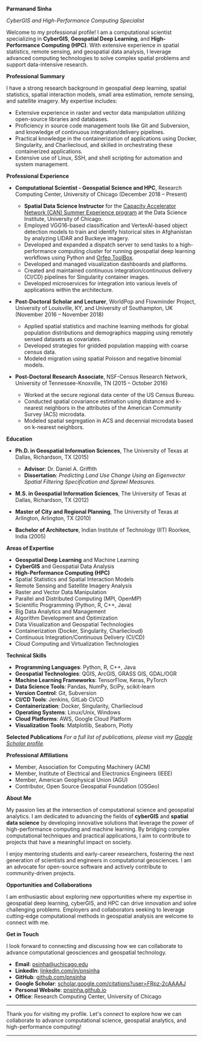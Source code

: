 **Parmanand Sinha**

_CyberGIS and High-Performance Computing Specialist_

Welcome to my professional profile! I am a computational scientist specializing in **CyberGIS**, **Geospatial Deep Learning**, and **High-Performance Computing (HPC)**. With extensive experience in spatial statistics, remote sensing, and geospatial data analysis, I leverage advanced computing technologies to solve complex spatial problems and support data-intensive research.

**Professional Summary**

I have a strong research background in geospatial deep learning, spatial statistics, spatial interaction models, small area estimation, remote sensing, and satellite imagery. My expertise includes:

- Extensive experience in raster and vector data manipulation utilizing open-source libraries and databases.
- Proficiency in source code management tools like Git and Subversion, and knowledge of continuous integration/delivery pipelines.
- Practical knowledge in the containerization of applications using Docker, Singularity, and Charliecloud, and skilled in orchestrating these containerized applications.
- Extensive use of Linux, SSH, and shell scripting for automation and system management.

**Professional Experience**

- **Computational Scientist - Geospatial Science and HPC**, Research Computing Center, University of Chicago (December 2018 – Present)

  - **Spatial Data Science Instructor** for the [Capacity Accelerator Network (CAN) Summer Experience program](https://datascience.uchicago.edu/outreach/capacity-accelerator-network/capacity-accelerator-network-data-science-for-social-impact-summer-experience/) at the Data Science Institute, University of Chicago.
  - Employed VGG16-based classification and VertexAI-based object detection models to train and identify historical sites in Afghanistan by analyzing LIDAR and Buckeye imagery.
  - Developed and expanded a dispatch server to send tasks to a high-performance computing cluster for running geospatial deep learning workflows using Python and [Orfeo ToolBox](https://github.com/remicres/otbtf).
  - Developed and managed visualization dashboards and platforms.
  - Created and maintained continuous integration/continuous delivery (CI/CD) pipelines for Singularity container images.
  - Developed microservices for integration into various levels of applications within the architecture.

- **Post-Doctoral Scholar and Lecturer**, WorldPop and Flowminder Project, University of Louisville, KY, and University of Southampton, UK (November 2016 – November 2018)

  - Applied spatial statistics and machine learning methods for global population distributions and demographics mapping using remotely sensed datasets as covariates.
  - Developed strategies for gridded population mapping with coarse census data.
  - Modeled migration using spatial Poisson and negative binomial models.

- **Post-Doctoral Research Associate**, NSF-Census Research Network, University of Tennessee-Knoxville, TN (2015 – October 2016)
  - Worked at the secure regional data center of the US Census Bureau.
  - Conducted spatial covariance estimation using distance and k-nearest neighbors in the attributes of the American Community Survey (ACS) microdata.
  - Modeled spatial segregation in ACS and decennial microdata based on k-nearest neighbors.

**Education**

- **Ph.D. in Geospatial Information Sciences**, The University of Texas at Dallas, Richardson, TX (2015)

  - **Advisor**: Dr. Daniel A. Griffith
  - **Dissertation**: _Predicting Land Use Change Using an Eigenvector Spatial Filtering Specification and Sprawl Measures._

- **M.S. in Geospatial Information Sciences**, The University of Texas at Dallas, Richardson, TX (2012)

- **Master of City and Regional Planning**, The University of Texas at Arlington, Arlington, TX (2010)

- **Bachelor of Architecture**, Indian Institute of Technology (IIT) Roorkee, India (2005)

**Areas of Expertise**

- **Geospatial Deep Learning** and Machine Learning
- **CyberGIS** and Geospatial Data Analysis
- **High-Performance Computing (HPC)**
- Spatial Statistics and Spatial Interaction Models
- Remote Sensing and Satellite Imagery Analysis
- Raster and Vector Data Manipulation
- Parallel and Distributed Computing (MPI, OpenMP)
- Scientific Programming (Python, R, C++, Java)
- Big Data Analytics and Management
- Algorithm Development and Optimization
- Data Visualization and Geospatial Technologies
- Containerization (Docker, Singularity, Charliecloud)
- Continuous Integration/Continuous Delivery (CI/CD)
- Cloud Computing and Virtualization Technologies

**Technical Skills**

- **Programming Languages**: Python, R, C++, Java
- **Geospatial Technologies**: QGIS, ArcGIS, GRASS GIS, GDAL/OGR
- **Machine Learning Frameworks**: TensorFlow, Keras, PyTorch
- **Data Science Tools**: Pandas, NumPy, SciPy, scikit-learn
- **Version Control**: Git, Subversion
- **CI/CD Tools**: Jenkins, GitLab CI/CD
- **Containerization**: Docker, Singularity, Charliecloud
- **Operating Systems**: Linux/Unix, Windows
- **Cloud Platforms**: AWS, Google Cloud Platform
- **Visualization Tools**: Matplotlib, Seaborn, Plotly

**Selected Publications**
_For a full list of publications, please visit my [Google Scholar profile](https://scholar.google.com/citations?hl=en&user=FRpz-2cAAAAJ)._

**Professional Affiliations**

- Member, Association for Computing Machinery (ACM)
- Member, Institute of Electrical and Electronics Engineers (IEEE)
- Member, American Geophysical Union (AGU)
- Contributor, Open Source Geospatial Foundation (OSGeo)

**About Me**

My passion lies at the intersection of computational science and geospatial analytics. I am dedicated to advancing the fields of **cyberGIS** and **spatial data science** by developing innovative solutions that leverage the power of high-performance computing and machine learning. By bridging complex computational techniques and practical applications, I aim to contribute to projects that have a meaningful impact on society.

I enjoy mentoring students and early-career researchers, fostering the next generation of scientists and engineers in computational geosciences. I am an advocate for open-source software and actively contribute to community-driven projects.

**Opportunities and Collaborations**

I am enthusiastic about exploring new opportunities where my expertise in geospatial deep learning, cyberGIS, and HPC can drive innovation and solve challenging problems. Employers and collaborators seeking to leverage cutting-edge computational methods in geospatial analysis are welcome to connect with me.

**Get in Touch**

I look forward to connecting and discussing how we can collaborate to advance computational geosciences and geospatial technology.

- **Email**: [psinha@uchicago.edu](mailto:psinha@uchicago.edu)
- **LinkedIn**: [linkedin.com/in/pnsinha](https://www.linkedin.com/in/pnsinha/)
- **GitHub**: [github.com/pnsinha](https://github.com/pnsinha)
- **Google Scholar**: [scholar.google.com/citations?user=FRpz-2cAAAAJ](https://scholar.google.com/citations?hl=en&user=FRpz-2cAAAAJ)
- **Personal Website**: [pnsinha.github.io](https://pnsinha.github.io/)
- **Office**: Research Computing Center, University of Chicago

---

Thank you for visiting my profile. Let's connect to explore how we can collaborate to advance computational science, geospatial analytics, and high-performance computing!

---
